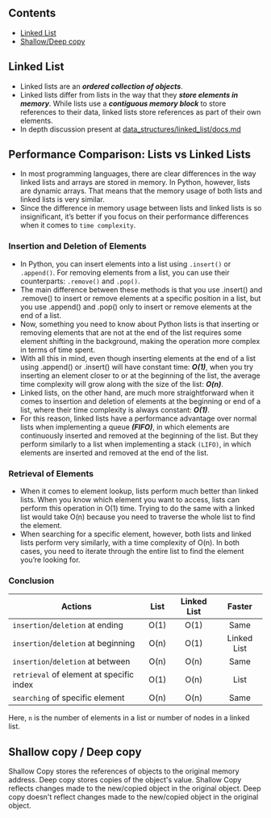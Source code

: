 ## Contents
  - [Linked List](#linked-list)
  - [Shallow/Deep copy](#shallow-copy--deep-copy)


## Linked List
- Linked lists are an ***ordered collection of objects***.
- Linked lists differ from lists in the way that they ***store elements in memory***. While lists use a ***contiguous memory block*** to store references to their data, linked lists store references as part of their own elements.
- In depth discussion present at [data_structures/linked_list/docs.md](https://github.com/Engr-Asad-Hussain/oop/blob/main/data_stuctutres/linked_list/README.md)


## Performance Comparison: Lists vs Linked Lists
- In most programming languages, there are clear differences in the way linked lists and arrays are stored in memory. In Python, however, lists are dynamic arrays. That means that the memory usage of both lists and linked lists is very similar.
- Since the difference in memory usage between lists and linked lists is so insignificant, it’s better if you focus on their performance differences when it comes to ```time complexity```.


### Insertion and Deletion of Elements
- In Python, you can insert elements into a list using ```.insert()``` or ```.append()```. For removing elements from a list, you can use their counterparts: ```.remove()``` and ```.pop()```.
- The main difference between these methods is that you use .insert() and .remove() to insert or remove elements at a specific position in a list, but you use .append() and .pop() only to insert or remove elements at the end of a list.
- Now, something you need to know about Python lists is that inserting or removing elements that are not at the end of the list requires some element shifting in the background, making the operation more complex in terms of time spent.
- With all this in mind, even though inserting elements at the end of a list using .append() or .insert() will have constant time: ***O(1)***, when you try inserting an element closer to or at the beginning of the list, the average time complexity will grow along with the size of the list: ***O(n)***.
- Linked lists, on the other hand, are much more straightforward when it comes to insertion and deletion of elements at the beginning or end of a list, where their time complexity is always constant: ***O(1)***.
- For this reason, linked lists have a performance advantage over normal lists when implementing a queue ***(FIFO)***, in which elements are continuously inserted and removed at the beginning of the list. But they perform similarly to a list when implementing a stack ```(LIFO)```, in which elements are inserted and removed at the end of the list.


### Retrieval of Elements
- When it comes to element lookup, lists perform much better than linked lists. When you know which element you want to access, lists can perform this operation in O(1) time. Trying to do the same with a linked list would take O(n) because you need to traverse the whole list to find the element.
- When searching for a specific element, however, both lists and linked lists perform very similarly, with a time complexity of O(n). In both cases, you need to iterate through the entire list to find the element you’re looking for.


### Conclusion
| Actions | List | Linked List | Faster |
| -------- | :------: | :------: | :------: |
| ```insertion```/```deletion``` at ending | O(1) | O(1) | Same |
| ```insertion```/```deletion``` at beginning | O(n) | O(1) | Linked List |
| ```insertion```/```deletion``` at between | O(n) | O(n) | Same |
| ```retrieval``` of element at specific index | O(1) | O(n) | List |
| ```searching``` of specific element | O(n) | O(n) | Same |
Here, ```n``` is the number of elements in a list or number of nodes in a linked list.


## Shallow copy / Deep copy
Shallow Copy stores the references of objects to the original memory address. Deep copy stores copies of the object's value. Shallow Copy reflects changes made to the new/copied object in the original object. Deep copy doesn't reflect changes made to the new/copied object in the original object.
